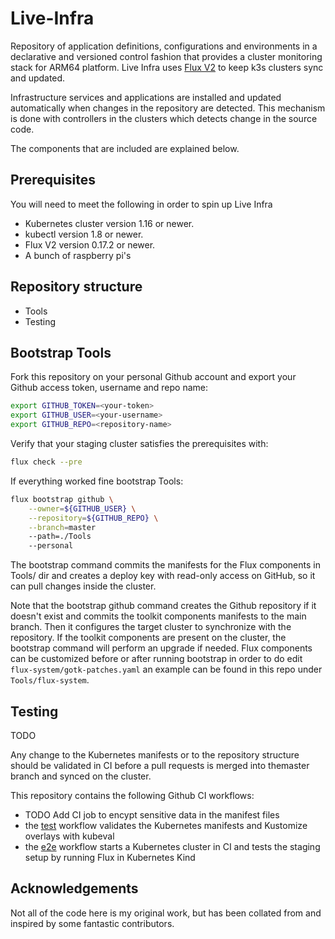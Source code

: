 # Live-Infra

Repository of application definitions, configurations and environments in a declarative and versioned control fashion that provides a cluster monitoring stack for ARM64 platform. Live Infra uses [Flux V2](https://fluxcd.io/) to keep k3s clusters sync and updated. 

Infrastructure services and applications are installed and updated automatically when changes in the repository are detected. This mechanism is done with controllers in the clusters which detects change in the source code.

The components that are included are explained below.

## Prerequisites

You will need to meet the following in order to spin up Live Infra

- Kubernetes cluster version 1.16 or newer.
- kubectl version 1.8 or newer.
- Flux V2 version 0.17.2 or newer.
- A bunch of raspberry pi's

## Repository structure

+ Tools
+ Testing

## Bootstrap Tools

Fork this repository on your personal Github account and export your Github access token, username and repo name:

```bash
export GITHUB_TOKEN=<your-token>
export GITHUB_USER=<your-username>
export GITHUB_REPO=<repository-name>
```

Verify that your staging cluster satisfies the prerequisites with:

```bash
flux check --pre
```

If everything worked fine bootstrap Tools:

```bash
flux bootstrap github \
    --owner=${GITHUB_USER} \
    --repository=${GITHUB_REPO} \
    --branch=master   
    --path=./Tools 
    --personal
```

The bootstrap command commits the manifests for the Flux components in Tools/ dir and creates a deploy key with read-only access on GitHub, so it can pull changes inside the cluster. 

Note that the bootstrap github command creates the Github repository if it doesn't exist and commits the toolkit components manifests to the main branch. Then it configures the target cluster to synchronize with the repository. If the toolkit components are present on the cluster, the bootstrap command will perform an upgrade if needed. Flux components can be customized before or after running bootstrap in order to do edit `flux-system/gotk-patches.yaml` an example can be found in this repo under `Tools/flux-system`.


## Testing

TODO

Any change to the Kubernetes manifests or to the repository structure should be validated in CI before a pull requests is merged into themaster branch and synced on the cluster.

This repository contains the following Github CI workflows:
* TODO Add CI job to encypt sensitive data in the manifest files
* the [test](./.github/workflows/test.yaml) workflow validates the Kubernetes manifests and Kustomize overlays with kubeval
* the [e2e](./.github/workflows/e2e.yaml) workflow starts a Kubernetes cluster in CI and tests the staging setup by running Flux in Kubernetes Kind

## Acknowledgements

Not all of the code here is my original work, but has been collated from and inspired by some fantastic contributors.

